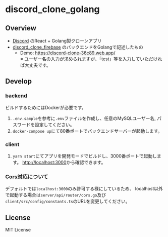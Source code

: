 # discord_clone_golang
## Overview
- [Discord](https://discord.com/) のReact + Golang製クローンアプリ
- [discord_clone_firebase](https://github.com/kntkymt/discord_clone_firebase) のバックエンドをGolangで記述したもの
    - Demo: https://discord-clone-36c89.web.app/ <br>
    ※ ユーザー名の入力が求められますが、「test」等を入力していただければ大丈夫です。

## Develop
### backend
ビルドするためにはDockerが必要です。

1. `.env.sample`を参考に`.env`ファイルを作成し、任意のMySQLユーザー名, パスワードを設定してください。
1. `docker-compose up`にて80番ポートでバックエンドサーバーが起動します。

### client

1. `yarn start`にてアプリを開発モードでビルドし、3000番ポートで起動します。
[http://localhost:3000](http://localhost:3000)から確認できます。

### Cors対応について

デフォルトでは`localhost:3000`のみ許可する様にしているため、
localhost以外で起動する場合は`server/api/router/cors.go`及び`client/src/config/constants.ts`のURLを変更してください。

## License
MIT License
